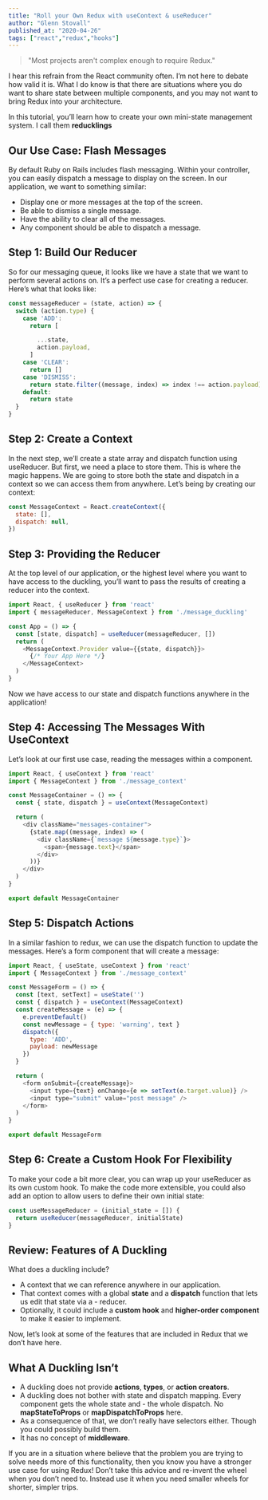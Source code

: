 ```yaml
---
title: "Roll your Own Redux with useContext & useReducer"
author: "Glenn Stovall"
published_at: "2020-04-26"
tags: ["react","redux","hooks"]
---
```


> "Most projects aren't complex enough to require Redux."

I hear this refrain from the React community often. I’m not here to debate how valid it is. What I do know is that there are situations where you do want to share state between multiple components, and you may not want to bring Redux into your architecture.

In this tutorial, you’ll learn how to create your own mini-state management system. I call them **reducklings**

## Our Use Case: Flash Messages

By default Ruby on Rails includes flash messaging. Within your controller, you can easily dispatch a message to display on the screen. In our application, we want to something similar:

- Display one or more messages at the top of the screen.
- Be able to dismiss a single message.
- Have the ability to clear all of the messages.
- Any component should be able to dispatch a message.

## Step 1: Build Our Reducer

So for our messaging queue, it looks like we have a state that we want to perform several actions on. It’s a perfect use case for creating a reducer. Here’s what that looks like:

```js
const messageReducer = (state, action) => {
  switch (action.type) {
    case 'ADD':
      return [

        ...state,
        action.payload,
      ]
    case 'CLEAR':
      return []
    case 'DISMISS':
      return state.filter((message, index) => index !== action.payload)
    default:
      return state
  }
}
```

## Step 2: Create a Context

In the next step, we’ll create a state array and dispatch function using useReducer. But first, we need a place to store them. This is where the magic happens. We are going to store both the state and dispatch in a context so we can access them from anywhere. Let’s being by creating our context:

```js
const MessageContext = React.createContext({
  state: [],
  dispatch: null,
})
```

## Step 3: Providing the Reducer

At the top level of our application, or the highest level where you want to have access to the duckling, you’ll want to pass the results of creating a reducer into the context.

```js
import React, { useReducer } from 'react'
import { messageReducer, MessageContext } from './message_duckling'

const App = () => {
  const [state, dispatch] = useReducer(messageReducer, [])
  return ( 
    <MessageContext.Provider value={{state, dispatch}}>
      {/* Your App Here */}
    </MessageContext>
  )
}
```

Now we have access to our state and dispatch functions anywhere in the application!

## Step 4: Accessing The Messages With UseContext

Let’s look at our first use case, reading the messages within a component.

```js
import React, { useContext } from 'react'
import { MessageContext } from './message_context'

const MessageContainer = () => {
  const { state, dispatch } = useContext(MessageContext)

  return (
    <div className="messages-container">
      {state.map((message, index) => (
        <div className={`message ${message.type}`}>
          <span>{message.text}</span>
        </div>
      ))}
    </div>
  )
}

export default MessageContainer
```

## Step 5: Dispatch Actions

In a similar fashion to redux, we can use the dispatch function to update the messages. Here’s a form component that will create a message:

```js
import React, { useState, useContext } from 'react'
import { MessageContext } from './message_context'

const MessageForm = () => {
  const [text, setText] = useState('')
  const { dispatch } = useContext(MessageContext)
  const createMessage = (e) => {
    e.preventDefault()
    const newMessage = { type: 'warning', text }
    dispatch({
      type: 'ADD',
      payload: newMessage
    })
  }

  return (
    <form onSubmit={createMessage}>
      <input type={text} onChange={e => setText(e.target.value)} />
      <input type="submit" value="post message" />
    </form>
  )
}

export default MessageForm
```

## Step 6: Create a Custom Hook For Flexibility

To make your code a bit more clear, you can wrap up your useReducer as its own custom hook. To make the code more extensible, you could also add an option to allow users to define their own initial state:

```js
const useMessageReducer = (initial_state = []) {
  return useReducer(messageReducer, initialState)
}
```
## Review: Features of A Duckling

What does a duckling include?

- A context that we can reference anywhere in our application.
- That context comes with a global **state** and a **dispatch** function that lets us edit that state via a - reducer.
- Optionally, it could include a **custom hook** and **higher-order component** to make it easier to implement.

Now, let’s look at some of the features that are included in Redux that we don’t have here.

## What A Duckling Isn’t

- A duckling does not provide **actions**, **types**, or **action creators**.
- A duckling does not bother with state and dispatch mapping. Every component gets the whole state and - the whole dispatch. No **mapStateToProps** or **mapDispatchToProps** here.
- As a consequence of that, we don’t really have selectors either. Though you could possibly build them.
- It has no concept of **middleware**.

If you are in a situation where believe that the problem you are trying to solve needs more of this functionality, then you know you have a stronger use case for using Redux! Don’t take this advice and re-invent the wheel when you don’t need to. Instead use it when you need smaller wheels for shorter, simpler trips.